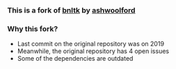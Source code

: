 ### This is a fork of [bnltk](https://github.com/ashwoolford/bnltk) by [ashwoolford](https://github.com/ashwoolford)

### Why this fork?
- Last commit on the original repository was on 2019
- Meanwhile, the original repository has 4 open issues
- Some of the dependencies are outdated